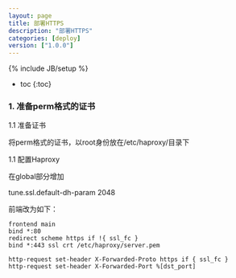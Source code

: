 ```yaml
---
layout: page
title: 部署HTTPS
description: "部署HTTPS"
categories: [deploy]
version: ["1.0.0"]
---
```

{% include JB/setup %}

* toc
{:toc}


### 1. 准备perm格式的证书

1.1 准备证书

  将perm格式的证书，以root身份放在/etc/haproxy/目录下

1.1 配置Haproxy

   在global部分增加
   
   tune.ssl.default-dh-param 2048
   
   前端改为如下：
   
    frontend main
    bind *:80
	redirect scheme https if !{ ssl_fc }
    bind *:443 ssl crt /etc/haproxy/server.pem

    http-request set-header X-Forwarded-Proto https if { ssl_fc }
    http-request set-header X-Forwarded-Port %[dst_port]
